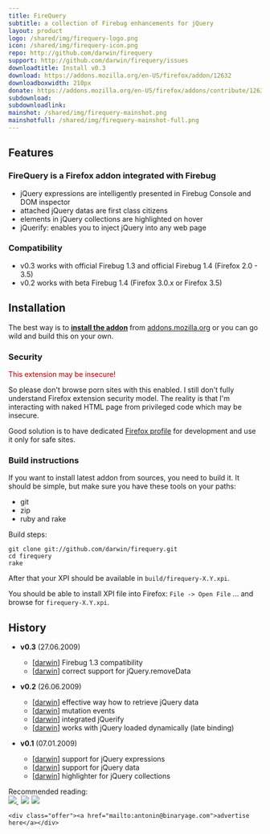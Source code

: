 ```yaml
---
title: FireQuery
subtitle: a collection of Firebug enhancements for jQuery
layout: product
logo: /shared/img/firequery-logo.png
icon: /shared/img/firequery-icon.png
repo: http://github.com/darwin/firequery
support: http://github.com/darwin/firequery/issues
downloadtitle: Install v0.3
download: https://addons.mozilla.org/en-US/firefox/addon/12632
downloadboxwidth: 210px
donate: https://addons.mozilla.org/en-US/firefox/addons/contribute/12632?source=addon-detail
subdownload: 
subdownloadlink:
mainshot: /shared/img/firequery-mainshot.png
mainshotfull: /shared/img/firequery-mainshot-full.png
---
```

## Features

### FireQuery is a Firefox addon integrated with Firebug

* jQuery expressions are intelligently presented in Firebug Console and DOM inspector
* attached jQuery datas are first class citizens
* elements in jQuery collections are highlighted on hover
* jQuerify: enables you to inject jQuery into any web page


### Compatibility

* v0.3 works with official Firebug 1.3 and official Firebug 1.4 (Firefox 2.0 - 3.5)
* v0.2 works with beta Firebug 1.4 (Firefox 3.0.x or Firefox 3.5)

## Installation

The best way is to **[install the addon][download]** from [addons.mozilla.org](http://addons.mozilla.org) or you can go wild and build this on your own.

### Security

<span style="color: #a00">This extension may be insecure!</span>

So please don't browse porn sites with this enabled. I still don't fully understand Firefox extension security model. The reality is that I'm interacting with naked HTML page from privileged code which may be insecure. 

Good solution is to have dedicated [Firefox profile](http://support.mozilla.com/en-US/kb/Profiles) for development and use it only for safe sites.


### Build instructions

If you want to install latest addon from sources, you need to build it. 
It should be simple, but make sure you have these tools on your paths:

* git
* zip
* ruby and rake

Build steps:

    git clone git://github.com/darwin/firequery.git
    cd firequery
    rake
  
After that your XPI should be available in ``build/firequery-X.Y.xpi``.

You should be able to install XPI file into Firefox: ``File -> Open File`` ... and browse for ``firequery-X.Y.xpi``.

## History

* **v0.3** (27.06.2009)
  * [[darwin][darwin]] Firebug 1.3 compatibility
  * [[darwin][darwin]] correct support for jQuery.removeData

* **v0.2** (26.06.2009)
  * [[darwin][darwin]] effective way how to retrieve jQuery data
  * [[darwin][darwin]] mutation events
  * [[darwin][darwin]] integrated jQuerify
  * [[darwin][darwin]] works with jQuery loaded dynamically (late binding)

* **v0.1** (07.01.2009)
  * [[darwin][darwin]] support for jQuery expressions
  * [[darwin][darwin]] support for jQuery data
  * [[darwin][darwin]] highlighter for jQuery collections 


[darwin]: http://github.com/darwin
[download]: https://addons.mozilla.org/en-US/firefox/addon/12632
[firebug]: https://addons.mozilla.org/en-US/firefox/addon/1843
[testsource]: http://github.com/darwin/firequery/tree/master/test/index.html

<div class="advertisement">
	<div class="plug">Recommended reading:</div>
	<a href="http://www.amazon.com/gp/product/1933988355?ie=UTF8&tag=firequery-20&linkCode=as2&camp=1789&creative=9325&creativeASIN=1933988355">
		<img border="0" src="/shared/img/amazon/51REisyoeoL._SL110_.jpg">
	</a>
	<img src="http://www.assoc-amazon.com/e/ir?t=firequery-20&l=as2&o=1&a=1933988355" width="1" height="1" border="0" alt="" style="border:none !important; margin:0px !important;" />
	<a href="http://www.amazon.com/gp/product/1847196705?ie=UTF8&tag=firequery-20&linkCode=as2&camp=1789&creative=9325&creativeASIN=1847196705"><img border="0" src="/shared/img/amazon/516jRKk0ykL._SL110_.jpg"></a><img src="http://www.assoc-amazon.com/e/ir?t=firequery-20&l=as2&o=1&a=1847196705" width="1" height="1" border="0" alt="" style="border:none !important; margin:0px !important;" />
	<a href="http://www.amazon.com/gp/product/0596101996?ie=UTF8&tag=firequery-20&linkCode=as2&camp=1789&creative=9325&creativeASIN=0596101996"><img border="0" src="/shared/img/amazon/41IVmVYhRNL._SL110_.jpg"></a><img src="http://www.assoc-amazon.com/e/ir?t=firequery-20&l=as2&o=1&a=0596101996" width="1" height="1" border="0" alt="" style="border:none !important; margin:0px !important;" />
	
	<div class="offer"><a href="mailto:antonin@binaryage.com">advertise here</a></div>
</div>
<script type="text/javascript" src="http://www.assoc-amazon.com/s/link-enhancer?tag=firequery-20&o=1">
</script>
